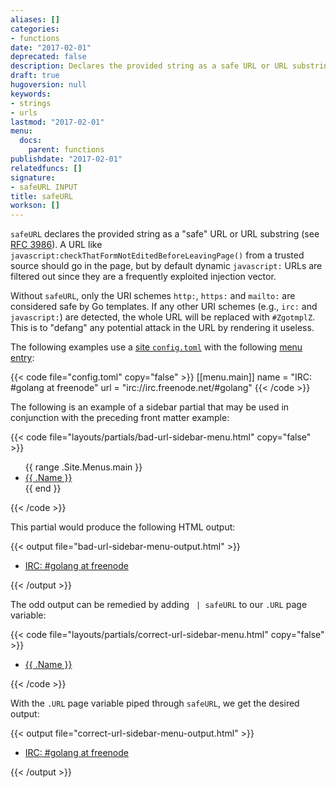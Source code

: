 ```yaml
---
aliases: []
categories:
- functions
date: "2017-02-01"
deprecated: false
description: Declares the provided string as a safe URL or URL substring.
draft: true
hugoversion: null
keywords:
- strings
- urls
lastmod: "2017-02-01"
menu:
  docs:
    parent: functions
publishdate: "2017-02-01"
relatedfuncs: []
signature:
- safeURL INPUT
title: safeURL
workson: []
---
```


`safeURL` declares the provided string as a "safe" URL or URL substring (see [RFC 3986][]). A URL like `javascript:checkThatFormNotEditedBeforeLeavingPage()` from a trusted source should go in the page, but by default dynamic `javascript:` URLs are filtered out since they are a frequently exploited injection vector.

Without `safeURL`, only the URI schemes `http:`, `https:` and `mailto:` are considered safe by Go templates. If any other URI schemes (e.g., `irc:` and `javascript:`) are detected, the whole URL will be replaced with `#ZgotmplZ`. This is to "defang" any potential attack in the URL by rendering it useless.

The following examples use a [site `config.toml`][configuration] with the following [menu entry][menus]:

{{< code file="config.toml" copy="false" >}}
[[menu.main]]
    name = "IRC: #golang at freenode"
    url = "irc://irc.freenode.net/#golang"
{{< /code >}}

The following is an example of a sidebar partial that may be used in conjunction with the preceding front matter example:

{{< code file="layouts/partials/bad-url-sidebar-menu.html" copy="false" >}}
<!-- This unordered list may be part of a sidebar menu -->
<ul>
  {{ range .Site.Menus.main }}
  <li><a href="{{ .URL }}">{{ .Name }}</a></li>
  {{ end }}
</ul>
{{< /code >}}

This partial would produce the following HTML output:

{{< output file="bad-url-sidebar-menu-output.html" >}}
<!-- This unordered list may be part of a sidebar menu -->
<ul>
    <li><a href="#ZgotmplZ">IRC: #golang at freenode</a></li>
</ul>
{{< /output >}}

The odd output can be remedied by adding ` | safeURL` to our `.URL` page variable:

{{< code file="layouts/partials/correct-url-sidebar-menu.html" copy="false" >}}
<!-- This unordered list may be part of a sidebar menu -->
<ul>
    <li><a href="{{ .URL | safeURL }}">{{ .Name }}</a></li>
</ul>
{{< /code >}}

With the `.URL` page variable piped through `safeURL`, we get the desired output:

{{< output file="correct-url-sidebar-menu-output.html" >}}
<ul class="sidebar-menu">
    <li><a href="irc://irc.freenode.net/#golang">IRC: #golang at freenode</a></li>
</ul>
{{< /output >}}

[configuration]: /getting-started/configuration/
[menus]: /content-management/menus/
[RFC 3986]: https://tools.ietf.org/html/rfc3986
